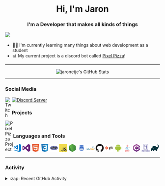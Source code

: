 <h1 align="center">Hi, I'm Jaron</h1>
<h3 align="center">I'm a Developer that makes all kinds of things</h3>
<p align="left"><img src="https://komarev.com/ghpvc/?username=jaronetje"></p>

- 👨‍🎓 I'm currently learning many things about web development as a student
- 📊 My current project is a discord bot called <a href="https://github.com/jaronetje/PixelPizza">Pixel Pizza</a>!

<hr />

<p align="center"><img alt="jaronetje's GitHub Stats" src="https://github-readme-stats.vercel.app/api?username=jaronetje&show_icons=true&hide_border=true" /></p>

<hr />

<h3 align="left">Social Media</h3>
<p align="left">
  <a href="https://discord.com/invite/MzbsFPe">
    <img alt="Discord Server" width="22px" src="https://cdn.jsdelivr.net/npm/simple-icons@3.12.1/icons/discord.svg" />
  </a>
  <a href="https://www.twitch.tv/jaronisonline">
    <img align="left" alt="Twitch" width="22px" src="https://cdn.jsdelivr.net/npm/simple-icons@3.12.1/icons/twitch.svg">
  </a>
</p>

<h3 align="left">Projects</h3>
<p align="left">
  <a href="https://github.com/jaronetje/PixelPizza">
    <img align="left" alt="Pixel Pizza Project" width="26px" src="https://user-images.githubusercontent.com/60853956/97776540-4c446980-1b69-11eb-9fdc-98b4ab65be6b.png">
  </a>
</p>

<br />

<h3 align="left">Languages and Tools</h3>
<p align="left">
<img alt="Visual Studio Code" width="26px" src="https://raw.githubusercontent.com/github/explore/80688e429a7d4ef2fca1e82350fe8e3517d3494d/topics/visual-studio-code/visual-studio-code.png" />
<img alt="Visual Studio" width="26px" src="https://raw.githubusercontent.com/devicons/devicon/40cd6bc89a299dc50ac289f8e3b071d0dff49d9c/icons/visualstudio/visualstudio-plain.svg">
  
<img alt="HTML5" width="26px" src="https://raw.githubusercontent.com/devicons/devicon/40cd6bc89a299dc50ac289f8e3b071d0dff49d9c/icons/html5/html5-original.svg" />
<img alt="CSS3" width="26px" src="https://raw.githubusercontent.com/devicons/devicon/40cd6bc89a299dc50ac289f8e3b071d0dff49d9c/icons/css3/css3-original.svg" />
  <img alt="PHP" width="26px" src="https://raw.githubusercontent.com/devicons/devicon/40cd6bc89a299dc50ac289f8e3b071d0dff49d9c/icons/php/php-original.svg" />
<img alt="JavaScript" width="26px" src="https://raw.githubusercontent.com/github/explore/80688e429a7d4ef2fca1e82350fe8e3517d3494d/topics/javascript/javascript.png" />
<img alt="Node.js" width="26px" src="https://raw.githubusercontent.com/devicons/devicon/40cd6bc89a299dc50ac289f8e3b071d0dff49d9c/icons/nodejs/nodejs-original.svg" />

<img alt="SQL" width="26px" src="https://raw.githubusercontent.com/github/explore/80688e429a7d4ef2fca1e82350fe8e3517d3494d/topics/sql/sql.png" />
<img alt="MySQL" width="26px" src="https://raw.githubusercontent.com/devicons/devicon/40cd6bc89a299dc50ac289f8e3b071d0dff49d9c/icons/mysql/mysql-original-wordmark.svg" />

<img alt="GitHub" width="26px" src="https://raw.githubusercontent.com/github/explore/78df643247d429f6cc873026c0622819ad797942/topics/github/github.png" />
<img alt="Git" width="26px" src="https://raw.githubusercontent.com/devicons/devicon/40cd6bc89a299dc50ac289f8e3b071d0dff49d9c/icons/git/git-original-wordmark.svg" />

<img alt="Android" width="26px" src="https://raw.githubusercontent.com/devicons/devicon/40cd6bc89a299dc50ac289f8e3b071d0dff49d9c/icons/android/android-original.svg" />

<img alt="Java" width="26px" src="https://raw.githubusercontent.com/devicons/devicon/40cd6bc89a299dc50ac289f8e3b071d0dff49d9c/icons/java/java-original-wordmark.svg" />
<img alt="C#" width="26px" src="https://raw.githubusercontent.com/devicons/devicon/40cd6bc89a299dc50ac289f8e3b071d0dff49d9c/icons/csharp/csharp-original.svg" />

<img alt="Heroku" width="26px" src="https://raw.githubusercontent.com/devicons/devicon/40cd6bc89a299dc50ac289f8e3b071d0dff49d9c/icons/heroku/heroku-original-wordmark.svg" />

<img alt="Gradle" width="26px" src="https://raw.githubusercontent.com/devicons/devicon/40cd6bc89a299dc50ac289f8e3b071d0dff49d9c/icons/gradle/gradle-plain.svg" />
<p>

<hr />

<h3 align="left">Activity</h3>
<details>
  <summary>:zap: Recent GitHub Activity</summary>

<!--START_SECTION:activity-->
1. ❗️ Opened issue [#2](https://github.com/jaronetje/PixelPizzaApp/issues/2) in [jaronetje/PixelPizzaApp](https://github.com/jaronetje/PixelPizzaApp)
2. ❗️ Opened issue [#1](https://github.com/jaronetje/PixelPizzaApp/issues/1) in [jaronetje/PixelPizzaApp](https://github.com/jaronetje/PixelPizzaApp)
3. ❗️ Opened issue [#3](https://github.com/jaronetje/Pixel-Battles/issues/3) in [jaronetje/Pixel-Battles](https://github.com/jaronetje/Pixel-Battles)
4. ❗️ Opened issue [#2](https://github.com/jaronetje/Pixel-Battles/issues/2) in [jaronetje/Pixel-Battles](https://github.com/jaronetje/Pixel-Battles)
5. ❗️ Opened issue [#1](https://github.com/jaronetje/Pixel-Battles/issues/1) in [jaronetje/Pixel-Battles](https://github.com/jaronetje/Pixel-Battles)
<!--END_SECTION:activity-->

</details>
